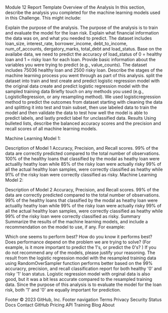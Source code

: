Module 12 Report Template
Overview of the Analysis
In this section, describe the analysis you completed for the machine learning models used in this Challenge. This might include:

Explain the purpose of the analysis.
The purpose of the analysis is to train and evaluate the model for the loan risk.
Explain what financial information the data was on, and what you needed to predict.
The dataset includes loan_size, interest_rate, borrower_income, debt_to_income, num_of_accounts, dergatory_marks, total_debt and load_status. Base on the availabe data, we need to predict the accuracy of load_status of 0 = healthy loan and 1 = risky loan for each loan.
Provide basic information about the variables you were trying to predict (e.g., value_counts).
The dataset includes 75036 healthy loan and 2500 risky loan.
Describe the stages of the machine learning process you went through as part of this analysis.
split the dataset into train and test
create and predict logistic regression model with the original data
create and predict logistic regression model with the sampled training data
Briefly touch on any methods you used (e.g., LogisticRegression, or any resampling method).
We used logisticregression method to predict the outcomes from dataset starting with cleaning the data and splitting it into test and train subset, then use labeled data to train the model and then validate the data to test how well the model is able to predict labels, and lastly predict label for unclassified data.
Results
Using bulleted lists, describe the balanced accuracy scores and the precision and recall scores of all machine learning models.

Machine Learning Model 1:

Description of Model 1 Accuracy, Precision, and Recall scores.
99% of the data are correctly predicted compared to the total number of observations.
100% of the healthy loans that classified by the modal as heathy loan were actuallly heathy loan while 85% of the risky loan were actually risky
99% of all the actual healthy loan samples, were correctly classified as heathy while 91% of the risky loan were correctly classified as risky.
Machine Learning Model 2:

Description of Model 2 Accuracy, Precision, and Recall scores.
99% of the data are correctly predicted compared to the total number of observations.
99% of the healthy loans that classified by the modal as heathy loan were actuallly heathy loan while 99% of the risky loan were actually risky
99% of all the actual healthy loan samples, were correctly classified as heathy while 99% of the risky loan were correctly classified as risky.
Summary
Summarize the results of the machine learning models, and include a recommendation on the model to use, if any. For example:

Which one seems to perform best? How do you know it performs best?
Does performance depend on the problem we are trying to solve? (For example, is it more important to predict the 1's, or predict the 0's? )
If you do not recommend any of the models, please justify your reasoning. The result from the logistic regression model with the resampled training data using RandomOverSampler function performs better based on the 99% accuracry, precision, and recall classification report for both healthy '0' and risky '1' loan status. Logistic regression model with orginal data is also good, but it was a bit less accurate compared to the resampled training data. Since the purpose of this analysis is to evaluate the model for the loan risk, both '1' and '0' are equally important for prediction.

Footer
© 2023 GitHub, Inc.
Footer navigation
Terms
Privacy
Security
Status
Docs
Contact GitHub
Pricing
API
Training
Blog
About
